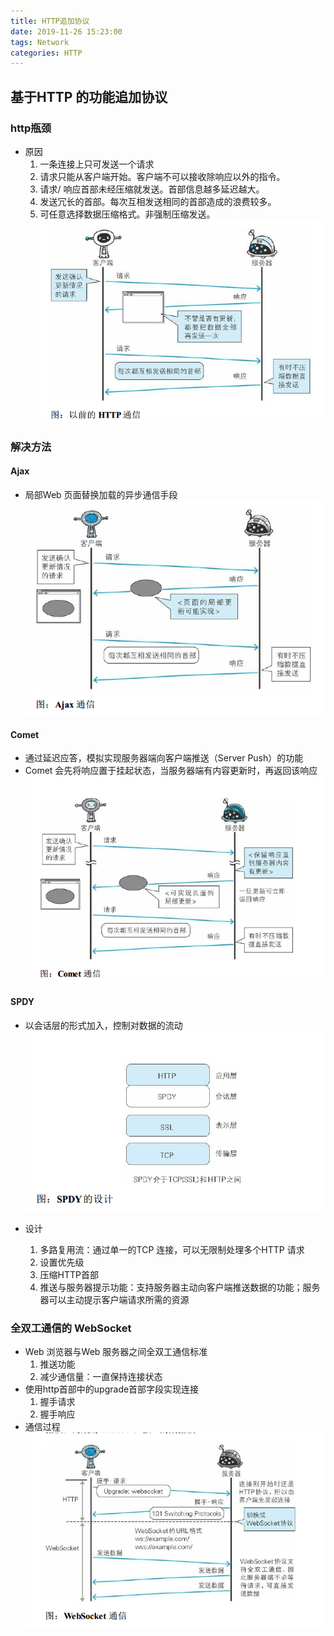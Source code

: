 ```yaml
---
title: HTTP追加协议
date: 2019-11-26 15:23:00
tags: Network
categories: HTTP
---
```


## 基于HTTP 的功能追加协议

### http瓶颈
- 原因
  1. 一条连接上只可发送一个请求
  2. 请求只能从客户端开始。客户端不可以接收除响应以外的指令。
  3. 请求/ 响应首部未经压缩就发送。首部信息越多延迟越大。
  4. 发送冗长的首部。每次互相发送相同的首部造成的浪费较多。
  5. 可任意选择数据压缩格式。非强制压缩发送。
  ![http](9.1.png)

### 解决方法

#### Ajax
- 局部Web 页面替换加载的异步通信手段
  ![Ajax](9.2.png)

#### Comet
- 通过延迟应答，模拟实现服务器端向客户端推送（Server Push）的功能
- Comet 会先将响应置于挂起状态，当服务器端有内容更新时，再返回该响应
  ![Comet](9.3.png)

#### SPDY
- 以会话层的形式加入，控制对数据的流动
  ![SPDY](9.4.png)

- 设计
  1. 多路复用流：通过单一的TCP 连接，可以无限制处理多个HTTP 请求
  2. 设置优先级
  3. 压缩HTTP首部
  4. 推送与服务器提示功能：支持服务器主动向客户端推送数据的功能；服务器可以主动提示客户端请求所需的资源

### 全双工通信的 WebSocket
- Web 浏览器与Web 服务器之间全双工通信标准
  1. 推送功能
  2. 减少通信量：一直保持连接状态
- 使用http首部中的upgrade首部字段实现连接
  1. 握手请求
  2. 握手响应
- 通信过程
  ![WebSocket通信](9.5.png)
